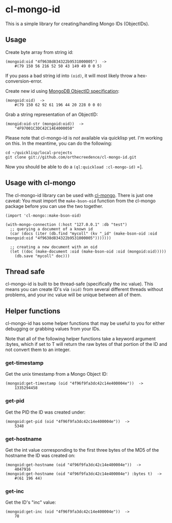 cl-mongo-id
===========

This is a simple library for creating/handling Mongo IDs (ObjectIDs).

Usage
-----
Create byte array from string id:

    (mongoid:oid "4f9638d834322b9531000005")  ->
        #(79 150 56 216 52 50 43 149 49 0 0 5)
    
If you pass a bad string id into `(oid)`, it will most likely throw a hex-conversion-error.

Create new id using [MongoDB ObjectID specification](http://www.mongodb.org/display/DOCS/Object+IDs):

    (mongoid:oid)  ->
        #(79 150 62 92 61 196 44 20 228 0 0 0)

Grab a string representation of an ObjectID:

    (mongid:oid-str (mongoid:oid))  ->
	    "4F97001C3DC42C14E4000050"

Please note that cl-mongo-id is *not* available via quicklisp yet. I'm working
on this. In the meantime, you can do the following:

    cd ~/quicklisp/local-projects
	git clone git://github.com/orthecreedence/cl-mongo-id.git

Now you should be able to do a `(ql:quickload :cl-mongo-id)` =].

Usage with cl-mongo
-------------------
The cl-mongo-id library can be used with [cl-mongo](https://github.com/fons/cl-mongo).
There is just one caveat: You must import the `make-bson-oid` function from the
cl-mongo package before you can use the two together.

    (import 'cl-mongo::make-bson-oid)
    
    (with-mongo-connection (:host "127.0.0.1" :db "test")
      ;; querying a document of a known id
      (car (docs (iter (db.find "mycoll" (kv "_id" (make-bson-oid :oid (mongoid:oid "4f9638d834322b9531000005")))))))
    
      ;; creating a new document with an oid
	  (let ((doc (make-document :oid (make-bson-oid :oid (mongoid:oid)))))
	    (db.save "mycoll" doc)))

Thread safe
-----------
cl-mongo-id is built to be thread-safe (specifically the inc value). This means
you can create ID's via `(oid)` from several different threads without problems,
and your inc value will be unique between all of them.

Helper functions
----------------
cl-mongo-id has some helper functions that may be useful to you for either 
debugging or grabbing values from your IDs. 

Note that all of the following helper functions take a keyword argument :bytes,
which if set to T will return the raw bytes of that portion of the ID and not
convert them to an integer.

### get-timestamp
Get the unix timestamp from a Mongo Object ID:

    (mongoid:get-timestamp (oid "4f96f9fa3dc42c14e400004e"))  ->
        1335294458

### get-pid
Get the PID the ID was created under:

    (mongoid:get-pid (oid "4f96f9fa3dc42c14e400004e"))  ->
        5348

### get-hostname
Get the int value corresponding to the first three bytes of the MD5 of the hostname the ID was created on:

    (mongoid:get-hostname (oid "4f96f9fa3dc42c14e400004e"))  ->
        4047916
    (mongoid:get-hostname (oid "4f96f9fa3dc42c14e400004e") :bytes t)  ->
        #(61 196 44)

### get-inc
Get the ID's "inc" value:

    (mongoid:get-inc (oid "4f96f9fa3dc42c14e400004e"))  ->
        78

